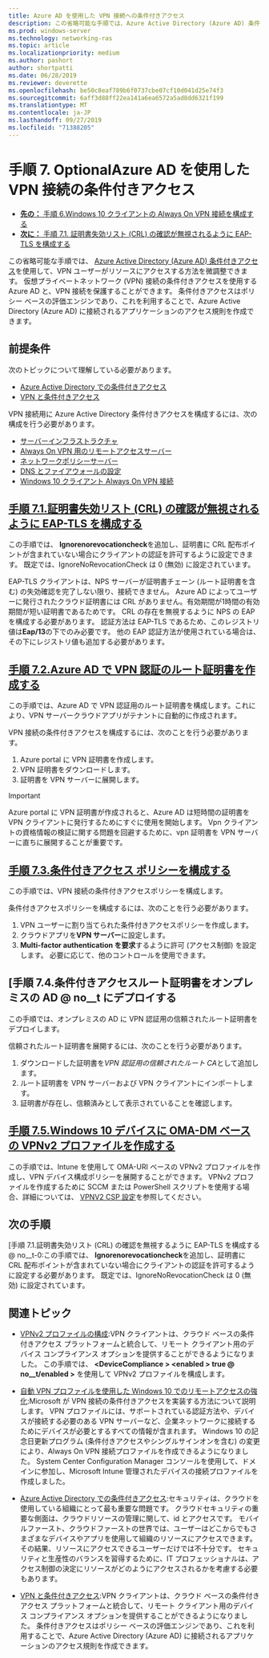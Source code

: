 ```yaml
---
title: Azure AD を使用した VPN 接続への条件付きアクセス
description: この省略可能な手順では、Azure Active Directory (Azure AD) 条件付きアクセスを使用して、承認された VPN ユーザーがリソースにアクセスする方法を微調整できます。
ms.prod: windows-server
ms.technology: networking-ras
ms.topic: article
ms.localizationpriority: medium
ms.author: pashort
author: shortpatti
ms.date: 06/28/2019
ms.reviewer: deverette
ms.openlocfilehash: be50c8eaf789b6f0737cbe07cf10d041d25e74f3
ms.sourcegitcommit: 6aff3d88ff22ea141a6ea6572a5ad8dd6321f199
ms.translationtype: MT
ms.contentlocale: ja-JP
ms.lasthandoff: 09/27/2019
ms.locfileid: "71388205"
---
```

# <a name="step-7-optional-conditional-access-for-vpn-connectivity-using-azure-ad"></a>手順 7. OptionalAzure AD を使用した VPN 接続の条件付きアクセス

- [**先の：** 手順 6.Windows 10 クライアントの Always On VPN 接続を構成する](always-on-vpn/deploy/vpn-deploy-client-vpn-connections.md)
- [**次に：** 手順 7.1. 証明書失効リスト (CRL) の確認が無視されるように EAP-TLS を構成する](vpn-config-eap-tls-to-ignore-crl-checking.md)

この省略可能な手順では、 [Azure Active Directory (Azure AD) 条件付きアクセス](https://docs.microsoft.com/azure/active-directory/active-directory-conditional-access-azure-portal)を使用して、VPN ユーザーがリソースにアクセスする方法を微調整できます。 仮想プライベートネットワーク (VPN) 接続の条件付きアクセスを使用する Azure AD と、VPN 接続を保護することができます。 条件付きアクセスはポリシー ベースの評価エンジンであり、これを利用することで、Azure Active Directory (Azure AD) に接続されるアプリケーションのアクセス規則を作成できます。

## <a name="prerequisites"></a>前提条件

次のトピックについて理解している必要があります。

- [Azure Active Directory での条件付きアクセス](https://docs.microsoft.com/azure/active-directory/active-directory-conditional-access-azure-portal)
- [VPN と条件付きアクセス](https://docs.microsoft.com/windows/access-protection/vpn/vpn-conditional-access)

VPN 接続用に Azure Active Directory 条件付きアクセスを構成するには、次の構成を行う必要があります。

- [サーバーインフラストラクチャ](always-on-vpn/deploy/vpn-deploy-server-infrastructure.md)
- [Always On VPN 用のリモートアクセスサーバー](always-on-vpn/deploy/vpn-deploy-ras.md)
- [ネットワークポリシーサーバー](always-on-vpn/deploy/vpn-deploy-nps.md)
- [DNS とファイアウォールの設定](always-on-vpn/deploy/vpn-deploy-dns-firewall.md)
- [Windows 10 クライアント Always On VPN 接続](always-on-vpn/deploy/vpn-deploy-client-vpn-connections.md)

## <a name="step-71-configure-eap-tls-to-ignore-certificate-revocation-list-crl-checkingvpn-config-eap-tls-to-ignore-crl-checkingmd"></a>[手順 7.1.証明書失効リスト (CRL) の確認が無視されるように EAP-TLS を構成する](vpn-config-eap-tls-to-ignore-crl-checking.md)

この手順では、 **Ignorenorevocationcheck**を追加し、証明書に CRL 配布ポイントが含まれていない場合にクライアントの認証を許可するように設定できます。 既定では、IgnoreNoRevocationCheck は 0 (無効) に設定されています。

EAP-TLS クライアントは、NPS サーバーが証明書チェーン (ルート証明書を含む) の失効確認を完了しない限り、接続できません。 Azure AD によってユーザーに発行されたクラウド証明書には CRL がありません。有効期間が1時間の有効期間が短い証明書であるためです。 CRL の存在を無視するように NPS の EAP を構成する必要があります。 認証方法は EAP-TLS であるため、このレジストリ値は**Eap/13**の下でのみ必要です。 他の EAP 認証方法が使用されている場合は、その下にレジストリ値も追加する必要があります。

## <a name="step-72-create-root-certificates-for-vpn-authentication-with-azure-advpn-create-root-cert-for-vpn-auth-azure-admd"></a>[手順 7.2.Azure AD で VPN 認証のルート証明書を作成する](vpn-create-root-cert-for-vpn-auth-azure-ad.md)

この手順では、Azure AD で VPN 認証用のルート証明書を構成します。これにより、VPN サーバークラウドアプリがテナントに自動的に作成されます。  

VPN 接続の条件付きアクセスを構成するには、次のことを行う必要があります。

1. Azure portal に VPN 証明書を作成します。
2. VPN 証明書をダウンロードします。
3. 証明書を VPN サーバーに展開します。

> [!IMPORTANT]
> Azure portal に VPN 証明書が作成されると、Azure AD は短時間の証明書を VPN クライアントに発行するためにすぐに使用を開始します。 Vpn クライアントの資格情報の検証に関する問題を回避するために、vpn 証明書を VPN サーバーに直ちに展開することが重要です。

## <a name="step-73-configure-the-conditional-access-policyvpn-config-conditional-access-policymd"></a>[手順 7.3.条件付きアクセス ポリシーを構成する](vpn-config-conditional-access-policy.md)

この手順では、VPN 接続の条件付きアクセスポリシーを構成します。

条件付きアクセスポリシーを構成するには、次のことを行う必要があります。

1. VPN ユーザーに割り当てられた条件付きアクセスポリシーを作成します。
2. クラウドアプリを**VPN サーバー**に設定します。
3. **Multi-factor authentication を要求**するように許可 (アクセス制御) を設定します。  必要に応じて、他のコントロールを使用できます。

## <a name="step-74-deploy-conditional-access-root-certificates-to-on-premises-advpn-deploy-cond-access-root-cert-to-on-premise-admd"></a>[手順 7.4.条件付きアクセスルート証明書をオンプレミスの AD @ no__t にデプロイする

この手順では、オンプレミスの AD に VPN 認証用の信頼されたルート証明書をデプロイします。

信頼されたルート証明書を展開するには、次のことを行う必要があります。

1. ダウンロードした証明書を*VPN 認証用の信頼されたルート CA*として追加します。
2. ルート証明書を VPN サーバーおよび VPN クライアントにインポートします。
3. 証明書が存在し、信頼済みとして表示されていることを確認します。

## <a name="step-75-create-oma-dm-based-vpnv2-profiles-to-windows-10-devicesvpn-create-oma-dm-based-vpnv2-profilesmd"></a>[手順 7.5.Windows 10 デバイスに OMA-DM ベースの VPNv2 プロファイルを作成する](vpn-create-oma-dm-based-vpnv2-profiles.md)

この手順では、Intune を使用して OMA-URI ベースの VPNv2 プロファイルを作成し、VPN デバイス構成ポリシーを展開することができます。 VPNv2 プロファイルを作成するために SCCM または PowerShell スクリプトを使用する場合、詳細については、 [VPNV2 CSP 設定](https://docs.microsoft.com/windows/client-management/mdm/vpnv2-csp)を参照してください。

## <a name="next-steps"></a>次の手順

[手順 7.1.証明書失効リスト (CRL) の確認を無視するように EAP-TLS を構成する @ no__t-0:この手順では、 **Ignorenorevocationcheck**を追加し、証明書に CRL 配布ポイントが含まれていない場合にクライアントの認証を許可するように設定する必要があります。 既定では、IgnoreNoRevocationCheck は 0 (無効) に設定されています。

## <a name="related-topics"></a>関連トピック

- [VPNv2 プロファイルの構成](https://docs.microsoft.com/windows/access-protection/vpn/vpn-conditional-access):VPN クライアントは、クラウド ベースの条件付きアクセス プラットフォームと統合して、リモート クライアント用のデバイス コンプライアンス オプションを提供することができるようになりました。 この手順では、 **\<DeviceCompliance > \<enabled > true @ no__t/enabled >** を使用して VPNv2 プロファイルを構成します。

- [自動 VPN プロファイルを使用した Windows 10 でのリモートアクセスの強化](https://www.microsoft.com/itshowcase/Article/Content/894/Enhancing-remote-access-in-Windows-10-with-an-automatic-VPN-profile):Microsoft が VPN 接続の条件付きアクセスを実装する方法について説明します。 VPN プロファイルには、サポートされている認証方法や、デバイスが接続する必要のある VPN サーバーなど、企業ネットワークに接続するためにデバイスが必要とするすべての情報が含まれます。 Windows 10 の記念日更新プログラム (条件付きアクセスやシングルサインオンを含む) の変更により、Always On VPN 接続プロファイルを作成できるようになりました。 System Center Configuration Manager コンソールを使用して、ドメインに参加し、Microsoft Intune 管理されたデバイスの接続プロファイルを作成しました。

- [Azure Active Directory での条件付きアクセス](https://docs.microsoft.com/azure/active-directory/active-directory-conditional-access-azure-portal):セキュリティは、クラウドを使用している組織にとって最も重要な問題です。 クラウドセキュリティの重要な側面は、クラウドリソースの管理に関して、id とアクセスです。 モバイルファースト、クラウドファーストの世界では、ユーザーはどこからでもさまざまなデバイスやアプリを使用して組織のリソースにアクセスできます。 その結果、リソースにアクセスできるユーザーだけでは不十分です。 セキュリティと生産性のバランスを習得するために、IT プロフェッショナルは、アクセス制御の決定にリソースがどのようにアクセスされるかを考慮する必要もあります。

- [VPN と条件付きアクセス](https://docs.microsoft.com/windows/access-protection/vpn/vpn-conditional-access):VPN クライアントは、クラウド ベースの条件付きアクセス プラットフォームと統合して、リモート クライアント用のデバイス コンプライアンス オプションを提供することができるようになりました。 条件付きアクセスはポリシー ベースの評価エンジンであり、これを利用することで、Azure Active Directory (Azure AD) に接続されるアプリケーションのアクセス規則を作成できます。
